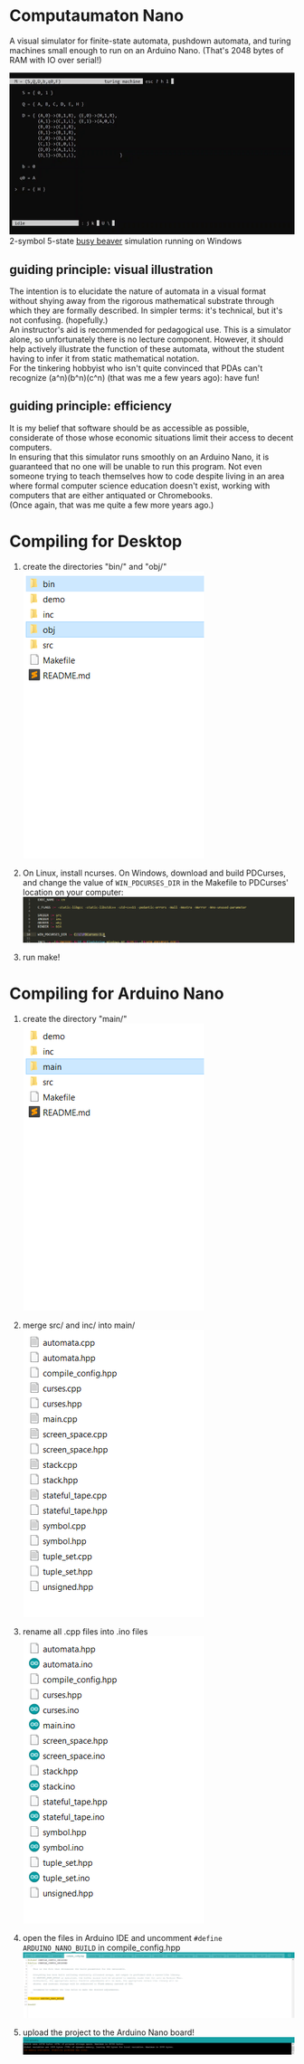 # Computaumaton Nano

A visual simulator for finite-state automata, pushdown automata, and turing machines small enough to run on an Arduino Nano. (That's 2048 bytes of RAM with IO over serial!)  

![&lt;simulation animation&gt;](demo/preview.gif)  
2-symbol 5-state [busy beaver](https://en.wikipedia.org/wiki/Busy_beaver) simulation running on Windows  

## guiding principle: visual illustration
The intention is to elucidate the nature of automata in a visual format without shying away from the rigorous mathematical substrate through which they are formally described. In simpler terms: it's technical, but it's not confusing. (hopefully.)  
An instructor's aid is recommended for pedagogical use. This is a simulator alone, so unfortunately there is no lecture component. However, it should help actively illustrate the function of these automata, without the student having to infer it from static mathematical notation.  
For the tinkering hobbyist who isn't quite convinced that PDAs can't recognize (a^n)(b^n)(c^n) (that was me a few years ago): have fun!

## guiding principle: efficiency
It is my belief that software should be as accessible as possible, considerate of those whose economic situations limit their access to decent computers.  
In ensuring that this simulator runs smoothly on an Arduino Nano, it is guaranteed that no one will be unable to run this program. Not even someone trying to teach themselves how to code despite living in an area where formal computer science education doesn't exist, working with computers that are either antiquated or Chromebooks.  
(Once again, that was me quite a few more years ago.)  

# Compiling for Desktop

1) create the directories "bin/" and "obj/"  
![](demo/desktop_compile_1.png)

2) On Linux, install ncurses. On Windows, download and build PDCurses, and change the value of `WIN_PDCURSES_DIR` in the Makefile to PDCurses' location on your computer:  
![](demo/desktop_compile_2.png)

3) run make!  

# Compiling for Arduino Nano

1) create the directory "main/"  
![](demo/arduino_compile_1.png)

2) merge src/ and inc/ into main/  
![](demo/arduino_compile_2.png)

3) rename all .cpp files into .ino files  
![](demo/arduino_compile_3.png)

4) open the files in Arduino IDE and uncomment `#define ARDUINO_NANO_BUILD` in compile_config.hpp  
![](demo/arduino_compile_4.png)

5) upload the project to the Arduino Nano board!  
![](demo/arduino_compile_5.png)

  